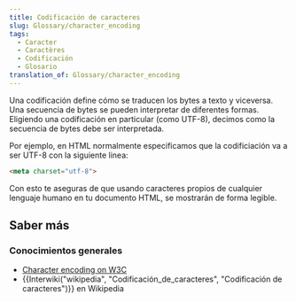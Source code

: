 ```yaml
---
title: Codificación de caracteres
slug: Glossary/character_encoding
tags:
  - Caracter
  - Caractères
  - Codificación
  - Glosario
translation_of: Glossary/character_encoding
---
```


Una codificación define cómo se traducen los bytes a texto y viceversa. Una secuencia de bytes se pueden interpretar de diferentes formas. Eligiendo una codificación en particular (como UTF-8), decimos como la secuencia de bytes debe ser interpretada.

Por ejemplo, en HTML normalmente especificamos que la codificiación va a ser UTF-8 con la siguiente linea:

```html
<meta charset="utf-8">
```

Con esto te aseguras de que usando caracteres propios de cualquier lenguaje humano en tu documento HTML, se mostrarán de forma legible.

## Saber más

### Conocimientos generales

- [Character encoding on W3C](https://www.w3.org/International/articles/definitions-characters/)
- {{Interwiki("wikipedia", "Codificación_de_caracteres", "Codificación de caracteres")}} en Wikipedia
